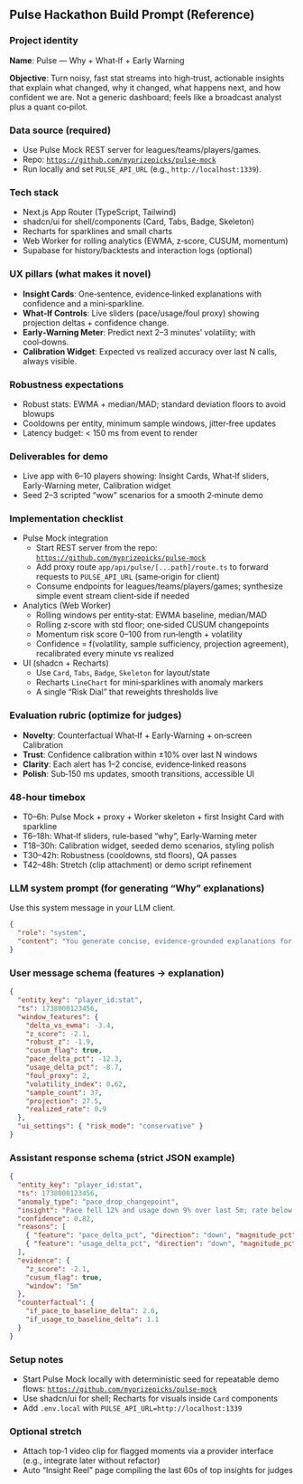 ## Pulse Hackathon Build Prompt (Reference)

### Project identity
**Name**: Pulse — Why + What‑If + Early Warning

**Objective**: Turn noisy, fast stat streams into high‑trust, actionable insights that explain what changed, why it changed, what happens next, and how confident we are. Not a generic dashboard; feels like a broadcast analyst plus a quant co‑pilot.

### Data source (required)
- Use Pulse Mock REST server for leagues/teams/players/games.
- Repo: [`https://github.com/myprizepicks/pulse-mock`](https://github.com/myprizepicks/pulse-mock)
- Run locally and set `PULSE_API_URL` (e.g., `http://localhost:1339`).

### Tech stack
- Next.js App Router (TypeScript, Tailwind)
- shadcn/ui for shell/components (Card, Tabs, Badge, Skeleton)
- Recharts for sparklines and small charts
- Web Worker for rolling analytics (EWMA, z‑score, CUSUM, momentum)
- Supabase for history/backtests and interaction logs (optional)

### UX pillars (what makes it novel)
- **Insight Cards**: One‑sentence, evidence‑linked explanations with confidence and a mini‑sparkline.
- **What‑If Controls**: Live sliders (pace/usage/foul proxy) showing projection deltas + confidence change.
- **Early‑Warning Meter**: Predict next 2–3 minutes’ volatility; with cool‑downs.
- **Calibration Widget**: Expected vs realized accuracy over last N calls, always visible.

### Robustness expectations
- Robust stats: EWMA + median/MAD; standard deviation floors to avoid blowups
- Cooldowns per entity, minimum sample windows, jitter‑free updates
- Latency budget: < 150 ms from event to render

### Deliverables for demo
- Live app with 6–10 players showing: Insight Cards, What‑If sliders, Early‑Warning meter, Calibration widget
- Seed 2–3 scripted “wow” scenarios for a smooth 2‑minute demo

### Implementation checklist
- Pulse Mock integration
  - Start REST server from the repo: [`https://github.com/myprizepicks/pulse-mock`](https://github.com/myprizepicks/pulse-mock)
  - Add proxy route `app/api/pulse/[...path]/route.ts` to forward requests to `PULSE_API_URL` (same‑origin for client)
  - Consume endpoints for leagues/teams/players/games; synthesize simple event stream client‑side if needed
- Analytics (Web Worker)
  - Rolling windows per entity‑stat: EWMA baseline, median/MAD
  - Rolling z‑score with std floor; one‑sided CUSUM changepoints
  - Momentum risk score 0–100 from run‑length + volatility
  - Confidence = f(volatility, sample sufficiency, projection agreement), recalibrated every minute vs realized
- UI (shadcn + Recharts)
  - Use `Card`, `Tabs`, `Badge`, `Skeleton` for layout/state
  - Recharts `LineChart` for mini‑sparklines with anomaly markers
  - A single “Risk Dial” that reweights thresholds live

### Evaluation rubric (optimize for judges)
- **Novelty**: Counterfactual What‑If + Early‑Warning + on‑screen Calibration
- **Trust**: Confidence calibration within ±10% over last N windows
- **Clarity**: Each alert has 1–2 concise, evidence‑linked reasons
- **Polish**: Sub‑150 ms updates, smooth transitions, accessible UI

### 48‑hour timebox
- T0–6h: Pulse Mock + proxy + Worker skeleton + first Insight Card with sparkline
- T6–18h: What‑If sliders, rule‑based “why”, Early‑Warning meter
- T18–30h: Calibration widget, seeded demo scenarios, styling polish
- T30–42h: Robustness (cooldowns, std floors), QA passes
- T42–48h: Stretch (clip attachment) or demo script refinement

### LLM system prompt (for generating “Why” explanations)
Use this system message in your LLM client.

```json
{
  "role": "system",
  "content": "You generate concise, evidence-grounded explanations for sports stat shifts. Output strict JSON. Never hedge. Prefer concrete, observable drivers (pace change, usage change, foul state proxy, on/off-court proxy, garbage-time). Use 1–2 reasons maximum."
}
```

### User message schema (features → explanation)
```json
{
  "entity_key": "player_id:stat",
  "ts": 1738000123456,
  "window_features": {
    "delta_vs_ewma": -3.4,
    "z_score": -2.1,
    "robust_z": -1.9,
    "cusum_flag": true,
    "pace_delta_pct": -12.3,
    "usage_delta_pct": -8.7,
    "foul_proxy": 2,
    "volatility_index": 0.62,
    "sample_count": 37,
    "projection": 27.5,
    "realized_rate": 0.9
  },
  "ui_settings": { "risk_mode": "conservative" }
}
```

### Assistant response schema (strict JSON example)
```json
{
  "entity_key": "player_id:stat",
  "ts": 1738000123456,
  "anomaly_type": "pace_drop_changepoint",
  "insight": "Pace fell 12% and usage down 9% over last 5m; rate below EWMA.",
  "confidence": 0.82,
  "reasons": [
    { "feature": "pace_delta_pct", "direction": "down", "magnitude_pct": 12.3 },
    { "feature": "usage_delta_pct", "direction": "down", "magnitude_pct": 8.7 }
  ],
  "evidence": {
    "z_score": -2.1,
    "cusum_flag": true,
    "window": "5m"
  },
  "counterfactual": {
    "if_pace_to_baseline_delta": 2.6,
    "if_usage_to_baseline_delta": 1.1
  }
}
```

### Setup notes
- Start Pulse Mock locally with deterministic seed for repeatable demo flows: [`https://github.com/myprizepicks/pulse-mock`](https://github.com/myprizepicks/pulse-mock)
- Use shadcn/ui for shell; Recharts for visuals inside `Card` components
- Add `.env.local` with `PULSE_API_URL=http://localhost:1339`

### Optional stretch
- Attach top‑1 video clip for flagged moments via a provider interface (e.g., integrate later without refactor)
- Auto “Insight Reel” page compiling the last 60s of top insights for judges


